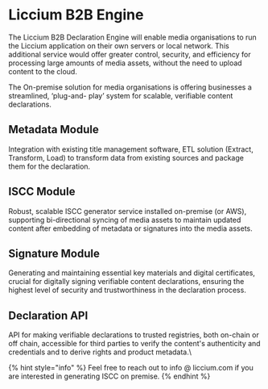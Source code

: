 # Liccium B2B Engine

The Liccium B2B Declaration Engine will enable media organisations to run the Liccium application on their own servers or local network. This additional service would offer greater control, security, and efficiency for processing large amounts of media assets, without the need to upload content to the cloud.

The On-premise solution for media organisations is offering businesses a streamlined, ‘plug-and- play’ system for scalable, verifiable content declarations.

## Metadata Module

Integration with existing title management software, ETL solution (Extract, Transform, Load) to transform data from existing sources and package them for the declaration.

## ISCC Module

Robust, scalable ISCC generator service installed on-premise (or AWS), supporting bi-directional syncing of media assets to maintain updated content after embedding of  metadata or signatures into the media assets.

## Signature Module

Generating and maintaining essential key materials and digital certificates, crucial for digitally signing verifiable content declarations, ensuring the highest level of security and trustworthiness in the declaration process.

## Declaration API

API for making verifiable declarations to trusted registries, both on-chain or off chain, accessible for third parties to verify the content's authenticity and credentials and to derive rights and product metadata.\


{% hint style="info" %}
Feel free to reach out to info @ liccium.com if you are interested in generating ISCC on premise.&#x20;
{% endhint %}
